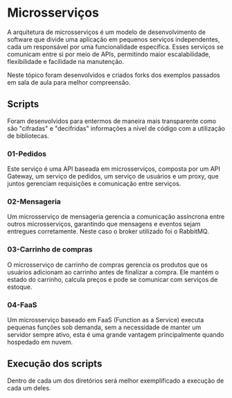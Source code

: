 # Microsserviços

A arquitetura de microsserviços é um modelo de desenvolvimento de software que divide uma aplicação em pequenos serviços independentes, cada um responsável por uma funcionalidade específica. Esses serviços se comunicam entre si por meio de APIs, permitindo maior escalabilidade, flexibilidade e facilidade na manutenção.


Neste tópico foram desenvolvidos e criados forks dos exemplos passados em sala de aula para melhor compreensão.

## Scripts

Foram desenvolvidos para entermos de maneira mais transparente como são "cifradas" e "decifridas" informações a nível de código com a utilização de bibliotecas. 

### 01-Pedidos

Este serviço é uma API baseada em microsserviços, composta por um API Gateway, um serviço de pedidos, um serviço de usuários e um proxy, que juntos gerenciam requisições e comunicação entre serviços.

### 02-Mensageria

Um microsserviço de mensageria gerencia a comunicação assíncrona entre outros microsserviços, garantindo que mensagens e eventos sejam entregues corretamente. Neste caso o broker utilizado foi o RabbitMQ.

### 03-Carrinho de compras

O microsserviço de carrinho de compras gerencia os produtos que os usuários adicionam ao carrinho antes de finalizar a compra. Ele mantém o estado do carrinho, calcula preços e pode se comunicar com serviços de estoque.

### 04-FaaS

Um microsserviço baseado em FaaS (Function as a Service) executa pequenas funções sob demanda, sem a necessidade de manter um servidor sempre ativo, esta é uma grande vantagem principalmente quando hospedado em nuvem.

## Execução dos scripts

Dentro de cada um dos diretórios será melhor exemplificado a execução de cada um deles.
